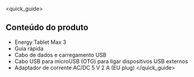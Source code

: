 <quick_guide> 
## Conteúdo do produto

* Energy Tablet Max 3
* Guia rápida
* Cabo de dados e carregamento USB
* Cabo USB para microUSB (OTG) para ligar dispositivos USB externos
* Adaptador de corrente AC/DC 5 V 2 A (EU plug)
</quick_guide>

